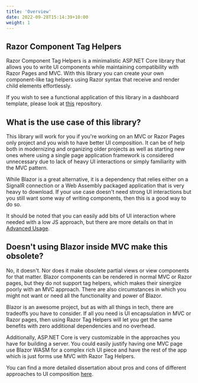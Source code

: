 ```yaml
---
title: 'Overview'
date: 2022-09-28T15:14:39+10:00
weight: 1
---
```


## Razor Component Tag Helpers

Razor Component Tag Helpers is a minimalistic ASP.NET Core library that allows you to write UI components while maintaining compatibility with Razor Pages and MVC. With this library you can create your own component-like tag helpers using Razor syntax that receive and render child elements effortlessly.

If you wish to see a functional application of this library in a dashboard template, please look at [this](https://github.com/techgems/dotnet-6-custom-db-identity) repository.

## What is the use case of this library?

This library will work for you if you're working on an MVC or Razor Pages only project and you wish to have better UI composition. It can be of help both in modernizing and organizing older projects as well as starting new ones where using a single page application framework is considered unnecessary due to lack of heavy UI interactions or simply familiarity with the MVC pattern.

While Blazor is a great alternative, it is a dependency that relies either on a SignalR connection or a Web Assembly packaged application that is very heavy to download. If your use case doesn't need strong UI interactions but you still want some way of writing components, then this is a good way to do so. 

It should be noted that you can easily add bits of UI interaction where needed with a low JS approach, but there are more details on that in [Advanced Usage](/docs/advanced-usage).

## Doesn't using Blazor inside MVC make this obsolete?

No, it doesn't. Nor does it make obsolete partial views or view components for that matter. Blazor components can be rendered in normal MVC or Razor pages, but they do not support tag helpers, which makes their sinergize poorly with an MVC approach. There are also circumstances in which you might not want or need all the functionality and power of Blazor.

Blazor is an awesome project, but as with all things in tech, there are tradeoffs you have to consider. If all you need is UI encapsulation in MVC or Razor pages, then using Razor Tag Helpers will let you get the same benefits with zero additional dependencies and no overhead.

Additionally, ASP.NET Core is very customizable in the approaches you have for building a server. You could easily justify having one MVC page use Blazor WASM for a complex rich UI piece and have the rest of the app which is just forms use MVC with Razor Tag Helpers. 

You can find a more detailed dissertation about pros and cons of different approaches to UI composition [here](https://techgems.net/posts/2022/2022-09-10-ui-composition-in-asp-net-core/).